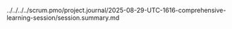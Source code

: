../../../../scrum.pmo/project.journal/2025-08-29-UTC-1616-comprehensive-learning-session/session.summary.md
